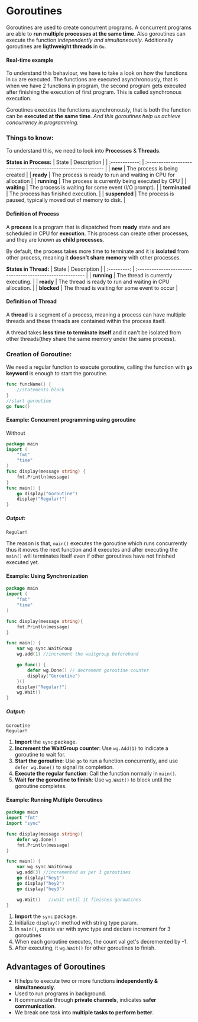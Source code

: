 # Goroutines
Goroutines are used to create concurrent programs. A concurrent programs are able to **run multiple processes at the same time**. Also goroutines can execute the function _independently and simultaneously_. Additionally goroutines are **ligthweight threads** in `Go`.
#### Real-time example
To understand this behaviour, we have to take a look on how the functions in `Go` are executed. The functions are executed asynchronously, that is when we have 2 functions in program, the second program gets executed after finishing the execution of first program. This is called synchronous execution.

Goroutines executes the functions asynchronously, that is both the function can be **executed at the same time**. *And this goroutines help us achieve concurrency in programming.*

### Things to know:
To understand this, we need to look into **Processes** & **Threads**.

**States in Process:**
|     State      | Description                                                   |
| :------------: | :------------------------------------------------------------ |
|    **new**     | The process is being created                                  |
|   **ready**    | The process is ready to run and waiting in CPU for allocation |
|  **running**   | The process is currently being executed by CPU                |
|  **waiting**   | The process is waiting for some event (I/O prompt).           |
| **terminated** | The process has finished execution.                           |
| **suspended**  | The process is paused, typically moved out of memory to disk. |

#### Definition of Process
A **process** is a program that is dispatched from **ready** state and are scheduled in CPU for **execution**. This process can create other processes, and they are known as **child processes**.

By default, the process takes more time to terminate and it is **isolated** from other process, meaning it **doesn't share memory** with other processes.

**States in Thread:**
|    State    | Description                                               |
| :---------: | :-------------------------------------------------------- |
| **running** | The thread is currently executing.                        |
|  **ready**  | The thread is ready to run and waiting in CPU allocation. |
| **blocked** | The thread is waiting for some event to occur             |

#### Definition of Thread
A **thread** is a segment of a process, meaning a process can have multiple threads and these threads are contained within the process itself.

A thread takes **less time to terminate itself** and it can't be isolated from other threads(they share the same memory under the same process).

### Creation of Goroutine:
We need a regular function to execute goroutine, calling the function with **`go` keyword** is enough to start the goroutine.

```go
func funcName() {
    //statements block
}
//start goroutine
go func()
```

#### Example: Concurrent programming using goroutine
Without
```go
package main
import (
    "fmt"
    "time"
)
func display(message string) {
    fmt.Println(message)
}
func main() {
    go display("Goroutine")
    display("Regular!")
}
```
##### Output:
```
Regular!
```
The reason is that, `main()` executes the goroutine which runs concurrently thus it moves the next function and it executes and after executing the `main()` will terminates itself even if other goroutines have not finished executed yet.

#### Example: Using Synchronization
```go
package main
import (
    "fmt"
    "time"
)

func display(message string){
    fmt.Println(message)
}

func main() {
    var wg sync.WaitGroup
    wg.add(1) //increment the waitgroup beforehand

    go func() {
        defer wg.Done() // decrement goroutine counter
        display("Goroutine")
    }()
    display("Regular!")
    wg.Wait()
}
```
##### Output:
```
Goroutine
Regular!
```

1. **Import** the `sync` package.
2. **Increment the WaitGroup counter**: Use `wg.Add(1)` to indicate a goroutine to wait for.
3. **Start the goroutine**: Use `go` to run a function concurrently, and use `defer wg.Done()` to signal its completion.
4. **Execute the regular function**: Call the function normally in `main()`.
5. **Wait for the goroutine to finish**: Use `wg.Wait()` to block until the goroutine completes.

#### Example: Running Multiple Goroutines
```go
package main
import "fmt"
import "sync"

func display(message string){
    defer wg.done()
    fmt.Println(message)
}

func main() {
    var wg sync.WaitGroup
    wg.add(3) //incremented as per 3 goroutines
    go display("hey1")
    go display("hey2")
    go display("hey3")

    wg.Wait()   //wait until it finishes goroutines
}
```
1. **Import** the `sync` package.
2. Initialize `display()` method with string type param.
3. In `main()`, create var with sync type and declare increment for 3 goroutines
4. When each goroutine executes, the count val get's decremented by -1.
5. After executing, it `wg.Wait()` for other goroutines to finish.


## Advantages of Goroutines
- It helps to execute two or more functions **independently & simultaneously**.
- Used to run programs in background.
- It communicate through **private channels**, indicates **safer communication**.
- We break one task into **multiple tasks to perform better**. 